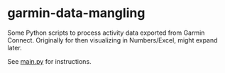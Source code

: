 # garmin-data-mangling

Some Python scripts to process activity data exported from Garmin Connect. Originally for then visualizing in Numbers/Excel, might expand later.

See [main.py](/main.py) for instructions.
